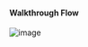 #### Walkthrough Flow

![image](https://github.com/tedchen0001/OSCP-Notes/blob/master/Off_Sec_PG/Pic/Maria/rooted202110172239.png)

